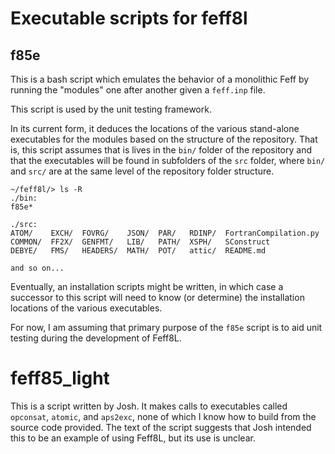 # Executable scripts for feff8l

## f85e

This is a bash script which emulates the behavior of a monolithic Feff
by running the "modules" one after another given a `feff.inp` file.

This script is used by the unit testing framework.

In its current form, it deduces the locations of the various
stand-alone executables for the modules based on the structure of the
repository.  That is, this script assumes that is lives in the `bin/`
folder of the repository and that the executables will be found in
subfolders of the `src` folder, where `bin/` and `src/` are at the
same level of the repository folder structure.

	~/feff8l/> ls -R
	./bin:
	f85e*

	./src:
	ATOM/    EXCH/  FOVRG/    JSON/  PAR/   RDINP/  FortranCompilation.py
	COMMON/  FF2X/  GENFMT/   LIB/   PATH/  XSPH/   SConstruct
	DEBYE/   FMS/   HEADERS/  MATH/  POT/   attic/  README.md

	and so on...

Eventually, an installation scripts might be written, in which case a
successor to this script will need to know (or determine) the
installation locations of the various executables.

For now, I am assuming that primary purpose of the `f85e` script is to
aid unit testing during the development of Feff8L.

# feff85_light

This is a script written by Josh.  It makes calls to executables
called `opconsat`, `atomic`, and `aps2exc`, none of which I know how
to build from the source code provided.  The text of the script
suggests that Josh intended this to be an example of using
Feff8L, but its use is unclear.

